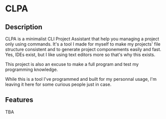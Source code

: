 # CLPA

## Description

CLPA is a minimalist CLI Project Assistant that help you managing a project only using commands. It's a tool I made for myself to make my projects' file structure consistent and to generate project componements easily and fast. Yes, IDEs exist, but I like using text editors more so that's why this exists.

This project is also an excuse to make a full program and test my programming knowledge.

While this is a tool I've programmed and built for my personnal usage, I'm leaving it here for some curious people just in case.

## Features

TBA
